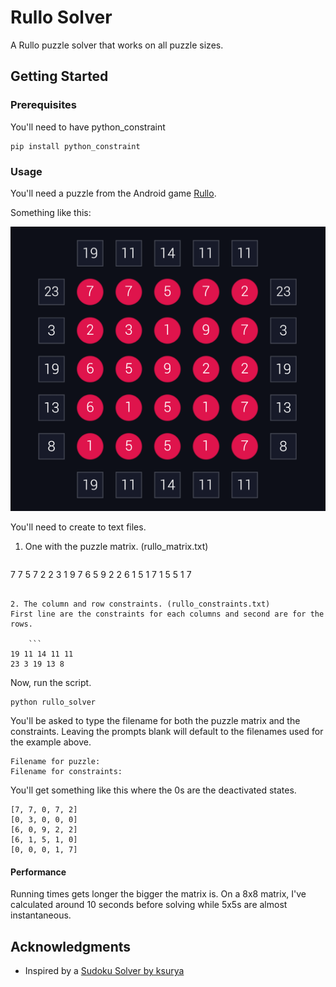 # Rullo Solver

A Rullo puzzle solver that works on all puzzle sizes. 

## Getting Started

### Prerequisites

You'll need to have python_constraint

```
pip install python_constraint
```

### Usage

You'll need a puzzle from the Android game [Rullo](https://play.google.com/store/apps/details?id=air.com.akkad.rullo&hl=en).

Something like this:

![Rullo Screenshot](rullo_example.png)

You'll need to create to text files.

1. One with the puzzle matrix. (rullo_matrix.txt)

	```
7 7 5 7 2
2 3 1 9 7
6 5 9 2 2
6 1 5 1 7
1 5 5 1 7
```

2. The column and row constraints. (rullo_constraints.txt)
First line are the constraints for each columns and second are for the rows.

	```
19 11 14 11 11 
23 3 19 13 8	
```

Now, run the script.

```
python rullo_solver
```
You'll be asked to type the filename for both the puzzle matrix and the constraints. Leaving the prompts blank will default to the filenames used for the example above. 

```
Filename for puzzle: 
Filename for constraints: 
```

You'll get something like this where the 0s are the deactivated states.

```
[7, 7, 0, 7, 2]
[0, 3, 0, 0, 0]
[6, 0, 9, 2, 2]
[6, 1, 5, 1, 0]
[0, 0, 0, 1, 7]
```



#### Performance

Running times gets longer the bigger the matrix is.
On a 8x8 matrix, I've calculated around 10 seconds before solving while 5x5s are almost instantaneous.




## Acknowledgments

* Inspired by a [Sudoku Solver by ksurya](https://gist.github.com/ksurya/3940679)
